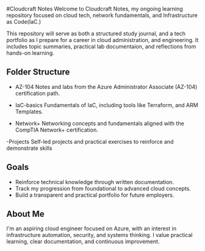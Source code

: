 #Cloudcraft Notes
Welcome to Cloudcraft Notes, my ongoing learning repository focused on cloud tech, network fundamentals, and Infrastructure as Code(IaC.)

This repository will serve as both a structured study journal, and a tech portfolio as I prepare for a career in cloud administration, and engineering.
It includes topic summaries, practical lab documentaion, and reflections from hands-on learning.

## Folder Structure

- AZ-104
    Notes and labs from the Azure Administrator Associate (AZ-104) certification path.

- IaC-basics
    Fundamentals of IaC, including tools like Terraform, and ARM Templates.

- Network+
    Networking concepts and fundamentals aligned with the CompTIA Network+ certification.

-Projects
    Self-led projects and practical exercises to reinforce and demonstrate skills

## Goals

- Reinforce technical knowledge through written documentation.
- Track my progression from foundational to advanced cloud concepts.
- Build a transparent and practical portfolio for future employers.

## About Me

I'm an aspiring cloud engineer focused on Azure, with an interest in infrastructure automation, security, and systems thinking.
I value practical learning, clear documentation, and continuous improvement.